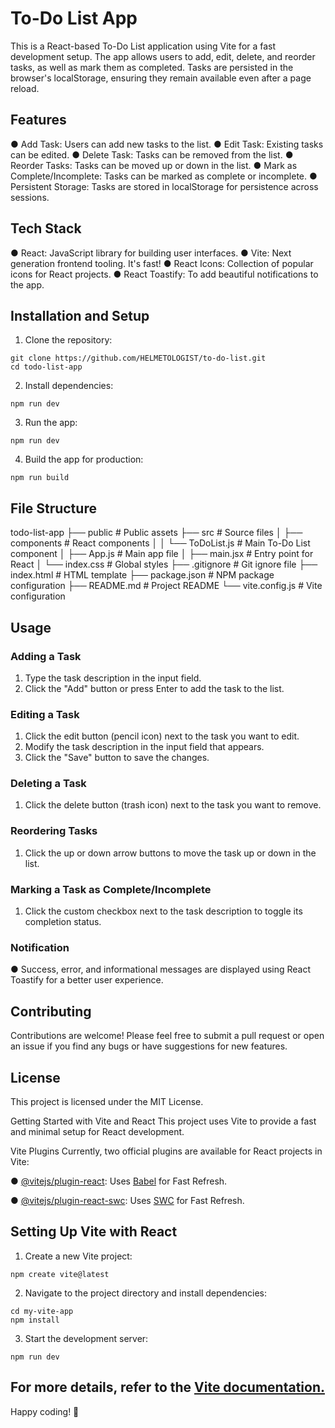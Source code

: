 # To-Do List App
This is a React-based To-Do List application using Vite for a fast development setup. The app allows users to add, edit, delete, and reorder tasks, as well as mark them as completed. Tasks are persisted in the browser's localStorage, ensuring they remain available even after a page reload.

## Features
● Add Task: Users can add new tasks to the list.
● Edit Task: Existing tasks can be edited.
● Delete Task: Tasks can be removed from the list.
● Reorder Tasks: Tasks can be moved up or down in the list.
● Mark as Complete/Incomplete: Tasks can be marked as complete or incomplete.
● Persistent Storage: Tasks are stored in localStorage for persistence across sessions.

## Tech Stack
● React: JavaScript library for building user interfaces.
● Vite: Next generation frontend tooling. It's fast!
● React Icons: Collection of popular icons for React projects.
● React Toastify: To add beautiful notifications to the app.

## Installation and Setup
1. Clone the repository:
```
git clone https://github.com/HELMETOLOGIST/to-do-list.git
cd todo-list-app
```

2. Install dependencies:
```
npm run dev
```

3. Run the app:
```
npm run dev
```

4. Build the app for production:
```
npm run build
```

## File Structure
todo-list-app
├── public                  # Public assets
├── src                     # Source files
│   ├── components          # React components
│   │   └── ToDoList.js     # Main To-Do List component
│   ├── App.js              # Main app file
│   ├── main.jsx            # Entry point for React
│   └── index.css           # Global styles
├── .gitignore              # Git ignore file
├── index.html              # HTML template
├── package.json            # NPM package configuration
├── README.md               # Project README
└── vite.config.js          # Vite configuration


## Usage
### Adding a Task
1. Type the task description in the input field.
2. Click the "Add" button or press Enter to add the task to the list.
### Editing a Task
1. Click the edit button (pencil icon) next to the task you want to edit.
2. Modify the task description in the input field that appears.
3. Click the "Save" button to save the changes.
### Deleting a Task
1. Click the delete button (trash icon) next to the task you want to remove.
### Reordering Tasks
1. Click the up or down arrow buttons to move the task up or down in the list.
### Marking a Task as Complete/Incomplete
1. Click the custom checkbox next to the task description to toggle its completion status.
### Notification
● Success, error, and informational messages are displayed using React Toastify for a better user experience.
## Contributing
Contributions are welcome! Please feel free to submit a pull request or open an issue if you find any bugs or have suggestions for new features.

## License
This project is licensed under the MIT License.

Getting Started with Vite and React
This project uses Vite to provide a fast and minimal setup for React development.

Vite Plugins
Currently, two official plugins are available for React projects in Vite:

● [@vitejs/plugin-react](https://github.com/vitejs/vite-plugin-react/blob/main/packages/plugin-react/README.md): Uses [Babel](https://babeljs.io/) for Fast Refresh.

● [@vitejs/plugin-react-swc](https://github.com/vitejs/vite-plugin-react-swc): Uses [SWC](https://swc.rs/) for Fast Refresh.

## Setting Up Vite with React
1. Create a new Vite project:
```
npm create vite@latest
```

2. Navigate to the project directory and install dependencies:
```
cd my-vite-app
npm install
```

3. Start the development server:
```
npm run dev
```

For more details, refer to the [Vite documentation.](https://vitejs.dev/)
-------------------------------------------------------
Happy coding! 🚀



